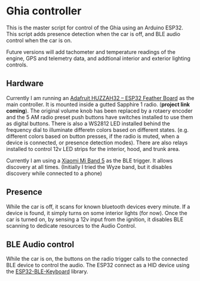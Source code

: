 # Ghia controller
This is the master script for control of the Ghia using an Arduino ESP32. This script adds presence detection when the car is off, and BLE audio control when the car is on.

Future versions will add tachometer and temperature readings of the engine, GPS and telemetry data, and addtional interior and exterior lighting controls.

## Hardware
Currently I am running an [Adafruit HUZZAH32 – ESP32 Feather Board](https://www.adafruit.com/product/3405) as the main controller. It is mounted inside a gutted Sapphire 1 radio. (**project link coming**). The original volume knob has been replaced by a rotaery encoder and the 5 AM radio preset push buttons have switches installed to use them as digital buttons. There is also a WS2812 LED installed behind the frequency dial to illuminate differetn colors based on different states. (e.g. different colors based on button presses, if the radio is muted, when a device is connected, or presence detection modes). There are also relays installed to control 12v LED strips for the interior, hood, and trunk area.

Currently I am using a [Xiaomi Mi Band 5](https://amzn.to/3rdBexL) as the BLE trigger. It allows discovery at all times. (Initially I tried the Wyze band, but it disables discovery while connected to a phone)

## Presence
While the car is off, it scans for known bluetooth devices every minute. If a device is found, it simply turns on some interior lights (for now). Once the car is turned on, by sensing a 12v input from the ignition, it disables BLE scanning to dedicate resources to the Audio Control.

## BLE Audio control
While the car is on, the buttons on the radio trigger calls to the connected BLE device to control the audio.
The ESP32 connect as a HID device using the [ESP32-BLE-Keyboard](https://github.com/T-vK/ESP32-BLE-Keyboard) library.

